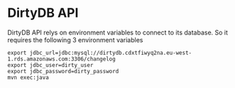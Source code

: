# DirtyDB API

DirtyDB API relys on environment variables to connect to its database. So it requires the following 3 environment variables

    export jdbc_url=jdbc:mysql://dirtydb.cdxtfiwyq2na.eu-west-1.rds.amazonaws.com:3306/changelog
    export jdbc_user=dirty_user
    export jdbc_password=dirty_password
    mvn exec:java
